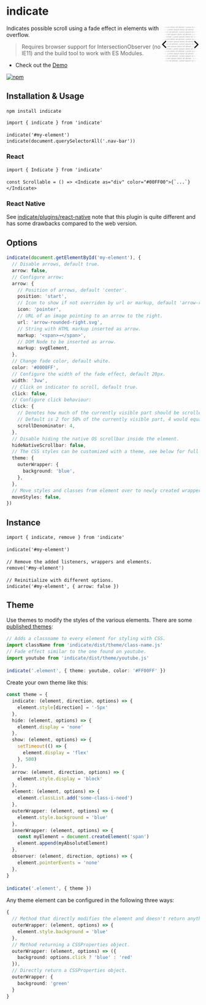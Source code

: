 # indicate

<img align="right" src="https://github.com/tobua/indicate/raw/master/logo.png" width="20%" alt="Indicate Scroll Plugin" />

Indicates possible scroll using a fade effect in elements with overflow.

> Requires browser support for IntersectionObserver (no IE11) and the build tool to work with ES Modules.

- Check out the [Demo](https://tobua.github.io/indicate)

[![npm](https://img.shields.io/npm/v/indicate)](https://npmjs.com/indicate)

## Installation & Usage

```
npm install indicate
```

```tsx
import { indicate } from 'indicate'

indicate('#my-element')
indicate(document.querySelectorAll('.nav-bar'))
```

### React

```tsx
import { Indicate } from 'indicate'

const Scrollable = () => <Indicate as="div" color="#00FF00">{`...`}</Indicate>
```

### React Native

See [indicate/plugins/react-native](https://github.com/tobua/indicate/tree/master/plugins/react-native) note that this plugin is quite different and has some drawbacks compared to the web version.

## Options

```ts
indicate(document.getElementById('my-element'), {
  // Disable arrows, default true.
  arrow: false,
  // Configure arrow:
  arrow: {
    // Position of arrows, default 'center'.
    position: 'start',
    // Icon to show if not overriden by url or markup, default 'arrow-rounded'.
    icon: 'pointer',
    // URL of an image pointing to an arrow to the right.
    url: 'arrow-rounded-right.svg',
    // String with HTML markup inserted as arrow.
    markup: '<span>→</span>',
    // DOM Node to be inserted as arrow.
    markup: svgElement,
  },
  // Change fade color, default white.
  color: '#0000FF',
  // Configure the width of the fade effect, default 20px.
  width: '3vw',
  // Click on indicator to scroll, default true.
  click: false,
  // Configure click behaviour:
  click: {
    // Denotes how much of the currently visible part should be scrolled by a click.
    // Default is 2 for 50% of the currently visible part, 4 would equal to 25%.
    scrollDenominator: 4,
  },
  // Disable hiding the native OS scrollbar inside the element.
  hideNativeScrollbar: false,
  // The CSS styles can be customized with a theme, see below for full documentation.
  theme: {
    outerWrapper: {
      background: 'blue',
    },
  },
  // Move styles and classes from element over to newly created wrapper.
  moveStyles: false,
})
```

## Instance

```tsx
import { indicate, remove } from 'indicate'

indicate('#my-element')

// Remove the added listeners, wrappers and elements.
remove('#my-element')

// Reinitialize with different options.
indicate('#my-element', { arrow: false })
```

## Theme

Use themes to modify the styles of the various elements. There are some [published themes](https://github.com/tobua/indicate/tree/master/theme):

```ts
// Adds a classname to every element for styling with CSS.
import className from 'indicate/dist/theme/class-name.js'
// Fade effect similar to the one found on youtube.
import youtube from 'indicate/dist/theme/youtube.js'

indicate('.element', { theme: youtube, color: '#FF00FF' })
```

Create your own theme like this:

```ts
const theme = {
  indicate: (element, direction, options) => {
    element.style[direction] = '-5px'
  },
  hide: (element, options) => {
    element.display = 'none'
  },
  show: (element, options) => {
    setTimeout(() => {
      element.display = 'flex'
    }, 500)
  },
  arrow: (element, direction, options) => {
    element.style.display = 'block'
  },
  element: (element, options) => {
    element.classList.add('some-class-i-need')
  },
  outerWrapper: (element, options) => {
    element.style.background = 'blue'
  },
  innerWrapper: (element, options) => {
    const myElement = document.createElement('span')
    element.append(myAbsoluteElement)
  },
  observer: (element, direction, options) => {
    element.pointerEvents = 'none'
  },
}

indicate('.element', { theme })
```

Any theme element can be configured in the following three ways:

```ts
{
  // Method that directly modifies the element and doesn't return anything.
  outerWrapper: (element, options) => {
    element.style.background = 'blue'
  },
  // Method returning a CSSProperties object.
  outerWrapper: (element, options) => ({
    background: options.click ? 'blue' : 'red'
  }),
  // Directly return a CSSProperties object.
  outerWrapper: {
    background: 'green'
  }
}
```
